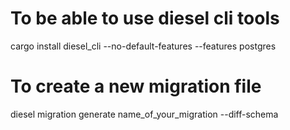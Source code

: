 # To be able to use diesel cli tools 

cargo install diesel_cli --no-default-features --features postgres

# To create a new migration file

diesel migration generate name_of_your_migration --diff-schema